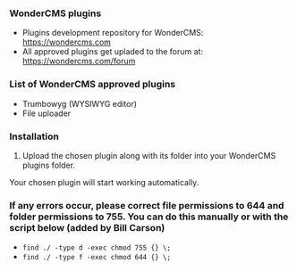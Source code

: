 ### WonderCMS plugins
- Plugins development repository for WonderCMS: https://wondercms.com
- All approved plugins get upladed to the forum at: https://wondercms.com/forum

### List of WonderCMS approved plugins
- Trumbowyg (WYSIWYG editor)
- File uploader

### Installation
1. Upload the chosen plugin along with its folder into your WonderCMS plugins folder.

Your chosen plugin will start working automatically.

### If any errors occur, please correct file permissions to 644 and folder permissions to 755. You can do this manually or with the script below (added by Bill Carson)
  - `find ./ -type d -exec chmod 755 {} \;`
  - `find ./ -type f -exec chmod 644 {} \;`
